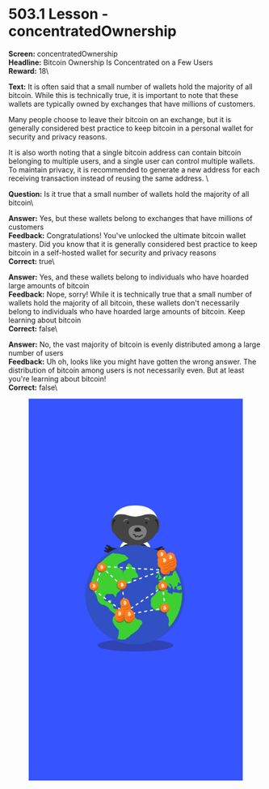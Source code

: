 # 503.1 Lesson - concentratedOwnership

**Screen:** concentratedOwnership\
**Headline:** Bitcoin Ownership Is Concentrated on a Few Users\
**Reward:** 18\

**Text:** It is often said that a small number of wallets hold the majority of all bitcoin. While this is technically true, it is important to note that these wallets are typically owned by exchanges that have millions of customers.

Many people choose to leave their bitcoin on an exchange, but it is generally considered best practice to keep bitcoin in a personal wallet for security and privacy reasons.

It is also worth noting that a single bitcoin address can contain bitcoin belonging to multiple users, and a single user can control multiple wallets. To maintain privacy, it is recommended to generate a new address for each receiving transaction instead of reusing the same address.
\

**Question:** Is it true that a small number of wallets hold the majority of all bitcoin\

**Answer:** Yes, but these wallets belong to exchanges that have millions of customers\
**Feedback:** Congratulations! You&#x27;ve unlocked the ultimate bitcoin wallet mastery. Did you know that it is generally considered best practice to keep bitcoin in a self-hosted wallet for security and privacy reasons\
**Correct:** true\

**Answer:** Yes, and these wallets belong to individuals who have hoarded large amounts of bitcoin\
**Feedback:** Nope, sorry! While it is technically true that a small number of wallets hold the majority of all bitcoin, these wallets don&#x27;t necessarily belong to individuals who have hoarded large amounts of bitcoin. Keep learning about bitcoin\
**Correct:** false\

**Answer:** No, the vast majority of bitcoin is evenly distributed among a large number of users\
**Feedback:** Uh oh, looks like you might have gotten the wrong answer. The distribution of bitcoin among users is not necessarily even. But at least you&#x27;re learning about bitcoin!\
**Correct:** false\


<figure><img src="../.gitbook/assets/503-01.png" alt=""><figcaption></figcaption></figure>

